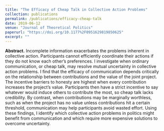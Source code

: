 ```yaml
---
title: "The Efficacy of Cheap Talk in Collective Action Problems"
collection: publications
permalink: /publications/efficacy-cheap-talk
date: 2019-06-12
venue: "Journal of Theoretical Politics"
paperurl: "https://doi.org/10.1177%2F0951629819850625"
excerpt: ""
---
```


**Abstract.** Incomplete information exacerbates the problems inherent in collective action. Participants cannot efficiently coordinate their actions if they do not know each other’s preferences. I investigate when ordinary communication, or cheap talk, may resolve mutual uncertainty in collective action problems. I find that the efficacy of communication depends critically on the relationship between contributions and the value of the joint project. The incentive barriers to honesty are highest when every contribution increases the project’s value. Participants then have a strict incentive to say whatever would induce others to contribute the most, so cheap talk lacks credibility. By contrast, when contributions may be marginally worthless, such as when the project has no value unless contributions hit a certain threshold, communication may help participants avoid wasted effort. Using these findings, I identify which collective action problems in politics might benefit from communication and which require more expensive solutions to overcome uncertainty.

